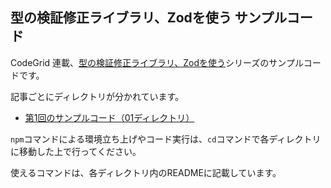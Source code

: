 ## 型の検証修正ライブラリ、Zodを使う サンプルコード

CodeGrid 連載、[型の検証修正ライブラリ、Zodを使う](https://www.codegrid.net/series/2023-zod)シリーズのサンプルコードです。

記事ごとにディレクトリが分かれています。

- [第1回のサンプルコード（01ディレクトリ）](/01)

`npm`コマンドによる環境立ち上げやコード実行は、`cd`コマンドで各ディレクトリに移動した上で行ってください。

使えるコマンドは、各ディレクトリ内のREADMEに記載しています。
